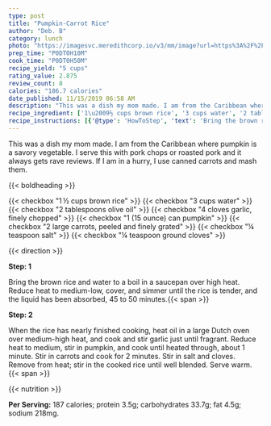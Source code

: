 ```yaml
---
type: post
title: "Pumpkin-Carrot Rice"
author: "Deb. B"
category: lunch
photo: "https://imagesvc.meredithcorp.io/v3/mm/image?url=https%3A%2F%2Fimages.media-allrecipes.com%2Fuserphotos%2F1004190.jpg"
prep_time: "P0DT0H10M"
cook_time: "P0DT0H50M"
recipe_yield: "5 cups"
rating_value: 2.875
review_count: 8
calories: "186.7 calories"
date_published: 11/15/2019 06:58 AM
description: "This was a dish my mom made. I am from the Caribbean where pumpkin is a savory vegetable. I serve this with pork chops or roasted pork and it always gets rave reviews. If I am in a hurry, I use canned carrots and mash them."
recipe_ingredient: ['1\u2009½ cups brown rice', '3 cups water', '2 tablespoons olive oil', '4 cloves garlic, finely chopped', '1 (15 ounce) can pumpkin', '2 large carrots, peeled and finely grated', '¼ teaspoon salt', '¼ teaspoon ground cloves']
recipe_instructions: [{'@type': 'HowToStep', 'text': 'Bring the brown rice and water to a boil in a saucepan over high heat. Reduce heat to medium-low, cover, and simmer until the rice is tender, and the liquid has been absorbed, 45 to 50 minutes.\n'}, {'@type': 'HowToStep', 'text': 'When the rice has nearly finished cooking, heat oil in a large Dutch oven over medium-high heat, and cook and stir garlic just until fragrant. Reduce heat to medium, stir in pumpkin, and cook until heated through, about 1 minute. Stir in carrots and cook for 2 minutes. Stir in salt and cloves. Remove from heat; stir in the cooked rice until well blended. Serve warm.\n'}]
---
```


This was a dish my mom made. I am from the Caribbean where pumpkin is a savory vegetable. I serve this with pork chops or roasted pork and it always gets rave reviews. If I am in a hurry, I use canned carrots and mash them. 

{{< boldheading >}}

{{< checkbox "1 ½ cups brown rice" >}}
{{< checkbox "3 cups water" >}}
{{< checkbox "2 tablespoons olive oil" >}}
{{< checkbox "4 cloves garlic, finely chopped" >}}
{{< checkbox "1 (15 ounce) can pumpkin" >}}
{{< checkbox "2 large carrots, peeled and finely grated" >}}
{{< checkbox "¼ teaspoon salt" >}}
{{< checkbox "¼ teaspoon ground cloves" >}}


{{< direction >}}

**Step: 1**

Bring the brown rice and water to a boil in a saucepan over high heat. Reduce heat to medium-low, cover, and simmer until the rice is tender, and the liquid has been absorbed, 45 to 50 minutes.{{< span >}}

**Step: 2**

When the rice has nearly finished cooking, heat oil in a large Dutch oven over medium-high heat, and cook and stir garlic just until fragrant. Reduce heat to medium, stir in pumpkin, and cook until heated through, about 1 minute. Stir in carrots and cook for 2 minutes. Stir in salt and cloves. Remove from heat; stir in the cooked rice until well blended. Serve warm.{{< span >}}

{{< nutrition >}}

**Per Serving:** 187 calories; protein 3.5g; carbohydrates 33.7g; fat 4.5g; sodium 218mg.